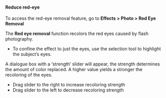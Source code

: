 #### Reduce red-eye
To access the red-eye removal feature, go to **Effects > Photo > Red Eye Removal**

The **Red eye removal** function recolors the red eyes caused by flash photography. 

* To confine the effect to just the eyes, use the selection tool to highlight the subject’s eyes. 

A dialogue box with a ‘strength’ slider will appear, the strength determines the amount of color replaced. A higher value yields a  stronger the recoloring of the eyes.

* Drag slider to the right to increase recoloring strength
* Drag slider to the left to decrease recoloring strength 

